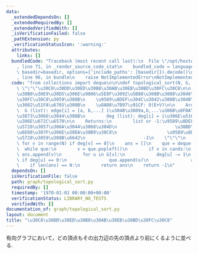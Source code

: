 ```yaml
---
data:
  _extendedDependsOn: []
  _extendedRequiredBy: []
  _extendedVerifiedWith: []
  _isVerificationFailed: false
  _pathExtension: py
  _verificationStatusIcon: ':warning:'
  attributes:
    links: []
  bundledCode: "Traceback (most recent call last):\n  File \"/opt/hostedtoolcache/PyPy/3.10.13/x64/lib/pypy3.10/site-packages/onlinejudge_verify/documentation/build.py\"\
    , line 71, in _render_source_code_stat\n    bundled_code = language.bundle(stat.path,\
    \ basedir=basedir, options={'include_paths': [basedir]}).decode()\n  File \"/opt/hostedtoolcache/PyPy/3.10.13/x64/lib/pypy3.10/site-packages/onlinejudge_verify/languages/python.py\"\
    , line 96, in bundle\n    raise NotImplementedError\nNotImplementedError\n"
  code: "from collections import deque\n\n\ndef topological_sort(N, G, deg):\n   \
    \ \"\"\"\u30C8\u30DD\u30ED\u30B8\u30AB\u30EB\u30BD\u30FC\u30C8\n\n    \u6709\u5411\
    \u30B0\u30E9\u30D5\u306E\u9806\u5E8F\u3092\u5B88\u308B\u3088\u3046\u306B\u30BD\
    \u30FC\u30C8\u3059\u308B\n    \u9589\u8DEF\u304C\u3042\u308B\u304B\u5224\u5B9A\
    \u3082\u51FA\u6765\u308B\n    \u8A08\u7B97\u91CF: O(E+V)\n\n    Args:\n      \
    \  G (list): edge[i] = [a, b,...] i\u304B\u3089a,b,...\u306B\u8FBA\u304C\u4F38\
    \u3073\u3066\u3044\u308B\n        deg (list): deg[i] = i\u306E\u5165\u529B\u8FBA\
    \u306E\u672C\u6570\n\n    Returns:\n        list or -1:\u9589\u8DEF\u304C\u5B58\
    \u5728\u3057\u306A\u3044\u3068\u304D\n                      \u30BD\u30FC\u30C8\
    \u6E08\u307F\u306E\u30EA\u30B9\u30C8\n                   \u9589\u8DEF\u304C\u5B58\
    \u5728\u3059\u308B\u6642\n                      -1\n    \"\"\"\n    cands = [v\
    \ for v in range(N) if deg[v] == 0]\n    ans = []\n    que = deque(cands)\n  \
    \  while que:\n        v = que.popleft()\n        if v in cands:\n           \
    \ ans.append(v)\n        for u in G[v]:\n            deg[u] -= 1\n           \
    \ if deg[u] == 0:\n                que.append(u)\n                ans.append(u)\n\
    \    if len(ans) == N:\n        return ans\n    return -1\n"
  dependsOn: []
  isVerificationFile: false
  path: graph/topological_sort.py
  requiredBy: []
  timestamp: '1970-01-01 00:00:00+00:00'
  verificationStatus: LIBRARY_NO_TESTS
  verifiedWith: []
documentation_of: graph/topological_sort.py
layout: document
title: "\u30C8\u30DD\u30ED\u30B8\u30AB\u30EB\u30BD\u30FC\u30C8"
---
```


有向グラフにおいて，どの頂点もその出力辺の先の頂点より前にくるように並べる.